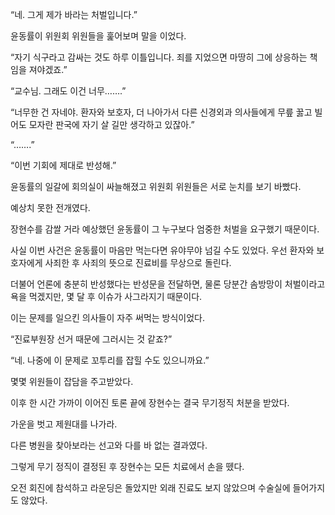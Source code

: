 “네. 그게 제가 바라는 처벌입니다.”

윤동률이 위원회 위원들을 훑어보며 말을 이었다.

“자기 식구라고 감싸는 것도 하루 이틀입니다. 죄를 지었으면 마땅히 그에 상응하는 책임을 져야겠죠.”

“교수님. 그래도 이건 너무…….”

“너무한 건 자네야. 환자와 보호자, 더 나아가서 다른 신경외과 의사들에게 무릎 꿇고 빌어도 모자란 판국에 자기 살 길만 생각하고 있잖아.”

“…….”

“이번 기회에 제대로 반성해.”

윤동률의 일갈에 회의실이 싸늘해졌고 위원회 위원들은 서로 눈치를 보기 바빴다.

예상치 못한 전개였다.

장현수를 감쌀 거라 예상했던 윤동률이 그 누구보다 엄중한 처벌을 요구했기 때문이다.

사실 이번 사건은 윤동률이 마음만 먹는다면 유야무야 넘길 수도 있었다. 우선 환자와 보호자에게 사죄한 후 사죄의 뜻으로 진료비를 무상으로 돌린다.

더불어 언론에 충분히 반성했다는 반성문을 전달하면, 물론 당분간 솜방망이 처벌이라고 욕을 먹겠지만, 몇 달 후 이슈가 사그라지기 때문이다.

이는 문제를 일으킨 의사들이 자주 써먹는 방식이었다.

“진료부원장 선거 때문에 그러시는 것 같죠?”

“네. 나중에 이 문제로 꼬투리를 잡힐 수도 있으니까요.”

몇몇 위원들이 잡담을 주고받았다.

이후 한 시간 가까이 이어진 토론 끝에 장현수는 결국 무기정직 처분을 받았다.

가운을 벗고 제원대를 나가라.

다른 병원을 찾아보라는 선고와 다를 바 없는 결과였다.

그렇게 무기 정직이 결정된 후 장현수는 모든 치료에서 손을 뗐다.

오전 회진에 참석하고 라운딩은 돌았지만 외래 진료도 보지 않았으며 수술실에 들어가지도 않았다.